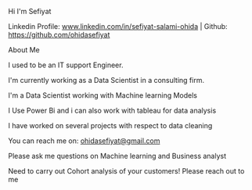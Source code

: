 Hi I'm Sefiyat


Linkedin Profile: www.linkedin.com/in/sefiyat-salami-ohida | Github: https://github.com/ohidasefiyat

About Me

I used to be an IT support Engineer.

I'm currently working as a Data Scientist in a consulting firm.

I'm a Data Scientist working with Machine learning Models

I Use Power Bi and i can also work with tableau for data analysis

I have worked on several projects with respect to data cleaning

You can reach me on: ohidasefiyat@gmail.com

Please ask me questions on Machine learning and Business analyst

Need to carry out Cohort analysis of your customers! Please reach out to me
